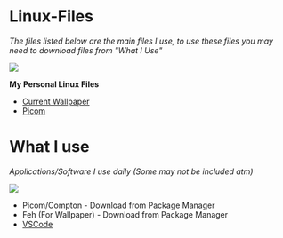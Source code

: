 # Linux-Files

*The files listed below are the main files I use, to use these files you may need to download files from "What I Use"*

<img src="https://i.pinimg.com/originals/9d/f5/a3/9df5a3cd556fa70912266c2885fa964a.gif" />

**My Personal Linux Files**
- [Current Wallpaper](https://github.com/NotBruce/Linux-Files/blob/main/Wallpapers/spy.png)
- [Picom](https://github.com/NotBruce/Linux-Files/blob/main/picom.conf)


# What I use

*Applications/Software I use daily (Some may not be included atm)*

<img src="https://www.gifcen.com/wp-content/uploads/2021/11/anime-gif-5.gif"/>

- Picom/Compton - Download from Package Manager
- Feh (For Wallpaper) - Download from Package Manager
- [VSCode](https://code.visualstudio.com/)
